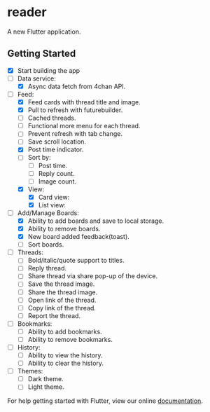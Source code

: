 # reader

A new Flutter application.

## Getting Started

- [x] Start building the app
- [ ] Data service:
  - [x] Async data fetch from 4chan API.
- [ ] Feed:
  - [x] Feed cards with thread title and image.
  - [x] Pull to refresh with futurebuilder.
  - [ ] Cached threads.
  - [ ] Functional more menu for each thread.
  - [ ] Prevent refresh with tab change.
  - [ ] Save scroll location.
  - [x] Post time indicator.
  - [ ] Sort by:
    - [ ] Post time.
    - [ ] Reply count.
    - [ ] Image count.
  - [x] View:
    - [x] Card view:
    - [x] List view:
  
- [ ] Add/Manage Boards:
  - [x] Ability to add boards and save to local storage.
  - [x] Ability to remove boards.
  - [x] New board added feedback(toast).
  - [ ] Sort boards.
  
- [ ] Threads:
  - [ ] Bold/italic/quote support to titles.
  - [ ] Reply thread.
  - [ ] Share thread via share pop-up of the device.
  - [ ] Save the thread image.
  - [ ] Share the thread image.
  - [ ] Open link of the thread.
  - [ ] Copy link of the thread.
  - [ ] Report the thread.
  
- [ ] Bookmarks:
  - [ ] Ability to add bookmarks.
  - [ ] Ability to remove bookmarks.
  
- [ ] History:
  - [ ] Ability to view the history.
  - [ ] Ability to clear the history.

- [ ] Themes:
  - [ ] Dark theme.
  - [ ] Light theme.

For help getting started with Flutter, view our online
[documentation](https://flutter.io/).
